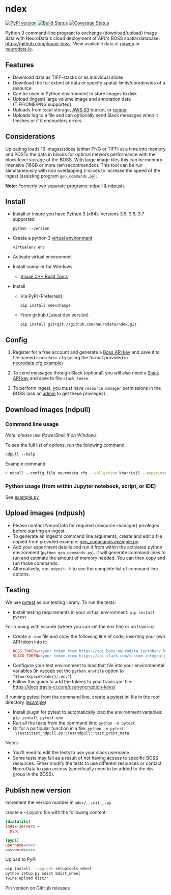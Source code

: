 # ndex

[![PyPI version](https://badge.fury.io/py/ndexchange.svg)](https://badge.fury.io/py/ndexchange) 
[![Build Status](https://travis-ci.org/neurodata/ndex.svg?branch=master)](https://travis-ci.org/neurodata/ndex)
[![Coverage Status](https://coveralls.io/repos/github/neurodata/ndpull/badge.svg?branch=master)](https://coveralls.io/github/neurodata/ndpull?branch=master)

Python 3 command-line program to exchange (download/upload) image data with NeuroData's cloud deployment of APL's BOSS spatial database: <https://github.com/jhuapl-boss>.  View available data at [ndweb](https://ndwebtools.neurodata.io/) or [neurodata.io](https://neurodata.io/).

## Features

- Download data as TIFF-stacks or as individual slices
- Download the full extent of data or specify spatial limits/coordinates of a resource
- Can be used in Python environment to store images to disk
- Upload (ingest) large volume image and annotation data (TIFF/OME/PNG supported)
- Uploads from local storage, [AWS S3](https://aws.amazon.com/s3/) bucket, or [render](https://github.com/saalfeldlab/render)
- Uploads log to a file and can optionally send Slack messages when it finishes or if it encounters errors

## Considerations

Uploading loads 16 images/slices (either PNG or TIFF) at a time into memory and POSTs the data in blocks for optimal network performance with the block level storage of the BOSS.  With large image tiles this can be memory intensive (16GB or more ram recommended).  This tool can be run simultaneously with non overlapping z-slices to increase the speed of the ingest (assisting program `gen_commands.py`).

**Note:** Formerly two separate programs: [ndpull](https://github.com/neurodata-arxiv/ndpull) & [ndpush](https://github.com/neurodata-arxiv/ndpush).

## Install

- Install or insure you have [Python 3](https://www.python.org/downloads/) (x64).  Versions 3.5, 3.6, 3.7 supported

  `python --version`
- Create a python 3 [virtual environment](https://virtualenv.pypa.io/en/stable/)

  `virtualenv env`
- Activate virtual environment

- Install compiler for Windows

  - [Visual C++ Build Tools](https://visualstudio.microsoft.com/downloads/#build-tools-for-visual-studio-2017)

- Install
  - Via PyPI (Preferred)

    `pip install ndexchange`
  - From github (Latest dev version)

    `pip install git+git://github.com/neurodata/ndex.git`

## Config

1. Register for a free account and generate a [Boss API key](https://api.boss.neurodata.io/v1/mgmt/token) and save it to file named `neurodata.cfg` (using the format provided in [neurodata.cfg.example](examples/neurodata.cfg.example))

1. To send messages through Slack (optional) you will also need a [Slack API key](https://api.slack.com/custom-integrations/legacy-tokens) and save to file `slack_token`.

1. To perform ingest, you must have `resource manager` permissions in the BOSS (ask an [admin](mailto:support@neurodata.io) to get these privileges).

## Download images (ndpull)

### Command line usage

*Note: please use PowerShell if on Windows*

To see the full list of options, run the following command:

`ndpull --help`

Example command:

```sh
> ndpull --config_file neurodata.cfg --collection kharris15 --experiment apical --channel em --x 4096 4608 --y 4608 5120 --z 90 100 --outdir .
```

### Python usage (from within Jupyter notebook, script, or IDE)

See [example.py](examples/example_ndpull.py)

## Upload images (ndpush)

- Please contact NeuroData for required (resource-manager) privileges before starting an ingest.
- To generate an ingest's command line arguments, create and edit a file copied from provided example: [gen_commands.example.py](examples/gen_commands.example.py).
- Add your experiment details and run it from within the activated python environment (`python gen_commands.py`).  It will generate command lines to run and estimate the amount of memory needed.  You can then copy and run those commands.
- Alternatively, run: `ndpush -h` to see the complete list of command line options.

## Testing

We use [pytest](https://pytest.org/) as our testing library.  To run the tests:

- Install testing requirements in your virtual environment: `pip install pytest`

For running with vscode (where you can set the env file) or on travis-ci:
- Create a `.env` file and copy the following line of code, inserting your own API token into it:
  ```ini
  BOSS_TOKEN=<<your token from https://api.boss.neurodata.io/token/ here>>
  SLACK_TOKEN=<your token from https://api.slack.com/custom-integrations/legacy-tokens here>>
  ```
- Configure your test environment to load that file into your environmental variables (in [vscode](https://code.visualstudio.com/docs/python/environments#_where-the-extension-looks-for-environments) set the `python.envFile` option to `"${workspaceFolder}/.env"`)
- Follow this guide to add the tokens to your travis.yml file:
https://docs.travis-ci.com/user/encryption-keys/

If running pytest from the command line, create a pytest.ini file in the root directory ([example](examples/pytest.ini.example))
- Install plugin for pytest to automatically load the environment variables: `pip isntall pytest-env`
- Run all the tests from the command line: `python -m pytest`
- Or for a particular function in a file: `python -m pytest .\tests\test_ndpull.py::Testndpull::test_print_meta`

Notes:
- You'll need to edit the tests to use your slack username
- Some tests may fail as a result of not having access to specific BOSS resources.  Either modify the tests to use different resources or contact NeuroData to gain access (specifically need to be added to the `dev` group in the BOSS).

## Publish new version

Increment the version number in `ndex/__init__.py`

create a ~/.pypirc file with the following content:

```ini
[distutils]
index-servers =
  pypi

[pypi]
username=xxxx
password=xxxx
```

Upload to PyPi

```bash
pip install --upgrade setuptools wheel
python setup.py sdist bdist_wheel
twine upload dist/*
```

Pin version on GitHub releases
